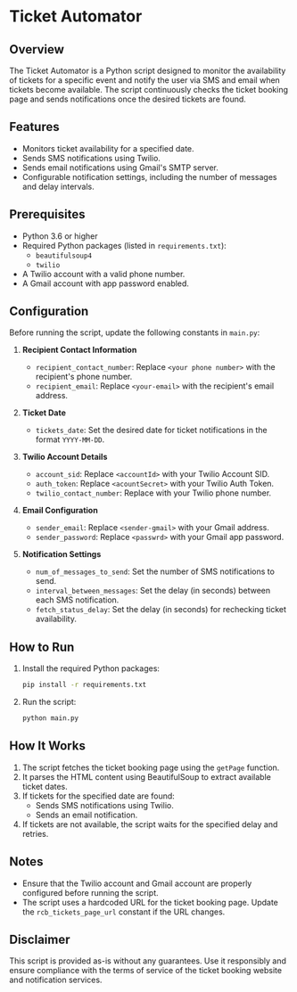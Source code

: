 # Ticket Automator

## Overview
The Ticket Automator is a Python script designed to monitor the availability of tickets for a specific event and notify the user via SMS and email when tickets become available. The script continuously checks the ticket booking page and sends notifications once the desired tickets are found.

## Features
- Monitors ticket availability for a specified date.
- Sends SMS notifications using Twilio.
- Sends email notifications using Gmail's SMTP server.
- Configurable notification settings, including the number of messages and delay intervals.

## Prerequisites
- Python 3.6 or higher
- Required Python packages (listed in `requirements.txt`):
  - `beautifulsoup4`
  - `twilio`
- A Twilio account with a valid phone number.
- A Gmail account with app password enabled.

## Configuration
Before running the script, update the following constants in `main.py`:

1. **Recipient Contact Information**
   - `recipient_contact_number`: Replace `<your phone number>` with the recipient's phone number.
   - `recipient_email`: Replace `<your-email>` with the recipient's email address.

2. **Ticket Date**
   - `tickets_date`: Set the desired date for ticket notifications in the format `YYYY-MM-DD`.

3. **Twilio Account Details**
   - `account_sid`: Replace `<accountId>` with your Twilio Account SID.
   - `auth_token`: Replace `<acountSecret>` with your Twilio Auth Token.
   - `twilio_contact_number`: Replace with your Twilio phone number.

4. **Email Configuration**
   - `sender_email`: Replace `<sender-gmail>` with your Gmail address.
   - `sender_password`: Replace `<passwrd>` with your Gmail app password.

5. **Notification Settings**
   - `num_of_messages_to_send`: Set the number of SMS notifications to send.
   - `interval_between_messages`: Set the delay (in seconds) between each SMS notification.
   - `fetch_status_delay`: Set the delay (in seconds) for rechecking ticket availability.

## How to Run
1. Install the required Python packages:
   ```bash
   pip install -r requirements.txt
   ```

2. Run the script:
   ```bash
   python main.py
   ```

## How It Works
1. The script fetches the ticket booking page using the `getPage` function.
2. It parses the HTML content using BeautifulSoup to extract available ticket dates.
3. If tickets for the specified date are found:
   - Sends SMS notifications using Twilio.
   - Sends an email notification.
4. If tickets are not available, the script waits for the specified delay and retries.

## Notes
- Ensure that the Twilio account and Gmail account are properly configured before running the script.
- The script uses a hardcoded URL for the ticket booking page. Update the `rcb_tickets_page_url` constant if the URL changes.

## Disclaimer
This script is provided as-is without any guarantees. Use it responsibly and ensure compliance with the terms of service of the ticket booking website and notification services.